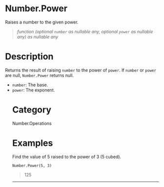 # Number.Power
Raises a number to the given power.
> _function (optional <code>number</code> as nullable any, optional <code>power</code> as nullable any) as nullable any_

# Description 
Returns the result of raising <code>number</code> to the power of <code>power</code>.
    If <code>number</code> or <code>power</code> are null, <code>Number.Power</code> returns null.
      <ul>
        <li><code>number</code>: The base.</li>
        <li><code>power</code>: The exponent.</li>
      
# Category 
Number.Operations
# Examples 
Find the value of 5 raised to the power of 3 (5 cubed).
```
Number.Power(5, 3)
```
> 125

***

